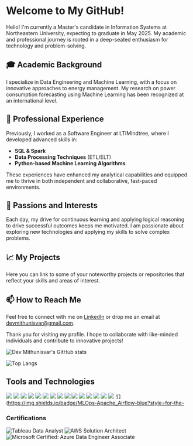 # Welcome to My GitHub!

Hello! I'm currently a Master's candidate in Information Systems at Northeastern University, expecting to graduate in May 2025. My academic and professional journey is rooted in a deep-seated enthusiasm for technology and problem-solving.

## 🎓 Academic Background

I specialize in Data Engineering and Machine Learning, with a focus on innovative approaches to energy management. My research on power consumption forecasting using Machine Learning has been recognized at an international level.

## 💼 Professional Experience

Previously, I worked as a Software Engineer at LTIMindtree, where I developed advanced skills in:
- **SQL & Spark** 
- **Data Processing Techniques** (ETL/ELT)
- **Python-based Machine Learning Algorithms**

These experiences have enhanced my analytical capabilities and equipped me to thrive in both independent and collaborative, fast-paced environments.

## 🌟 Passions and Interests

Each day, my drive for continuous learning and applying logical reasoning to drive successful outcomes keeps me motivated. I am passionate about exploring new technologies and applying my skills to solve complex problems.

## 📈 My Projects

Here you can link to some of your noteworthy projects or repositories that reflect your skills and areas of interest.

## 📫 How to Reach Me
 
Feel free to connect with me on [LinkedIn](your-linkedin-url) or drop me an email at [devmithunisvar@gmail.com](mailto:devmithunisvar@gmail.com).

Thank you for visiting my profile. I hope to collaborate with like-minded individuals and contribute to innovative projects!

![Dev Mithunisvar's GitHub stats](https://github-readme-stats.vercel.app/api?username=devmithun7&show_icons=true&theme=radical)

![Top Langs](https://github-readme-stats.vercel.app/api/top-langs/?username=devmithun7&layout=compact)

## Tools and Technologies
![](https://img.shields.io/badge/OS-Linux-green?style=for-the-badge&logo=linux)
![](https://img.shields.io/badge/Editor-IntelliJ_IDEA-blue?style=for-the-badge&logo=intellijidea)
![](https://img.shields.io/badge/Code-Python-yellow?style=for-the-badge&logo=python)
![](https://img.shields.io/badge/Code-Makefile-lightgrey?style=for-the-badge&logo=gnu)
![](https://img.shields.io/badge/Shell-Bash-lightgrey?style=for-the-badge&logo=gnubash)
![](https://img.shields.io/badge/Tools-PostgreSQL-blue?style=for-the-badge&logo=postgresql)
![](https://img.shields.io/badge/Tools-Docker-blue?style=for-the-badge&logo=docker)
![](https://img.shields.io/badge/ML/DL-PyTorch-red?style=for-the-badge&logo=pytorch)
![](https://img.shields.io/badge/ML/DL-Keras-red?style=for-the-badge&logo=keras)
![](https://img.shields.io/badge/ML/DL-TensorFlow-orange?style=for-the-badge&logo=tensorflow)
![](https://img.shields.io/badge/ML/DL-Plotly-lightgrey?style=for-the-badge&logo=plotly)
![](https://img.shields.io/badge/MLOps-Google_Cloud-black?style=for-the-badge&logo=googlecloud)
![](https://img.shields.io/badge/MLOps-github_actions-lightgrey?style=for-the-badge&logo=githubactions)
![](https://img.shields.io/badge/MLOps-Grafana-black?style=for-the-badge&logo=grafana)
![](https://img.shields.io/badge/MLOps-Kubernetes-lightblue?style=for-the-badge&logo=kubernetes)
![](https://img.shields.io/badge/MLOps-Apache_Airflow-blue?style=for-the-

### Certifications
![Tableau Data Analyst](https://img.shields.io/badge/Tableau_Certified-2C2255?style=for-the-badge&logo=tableau&logoColor=white)
![AWS Solution Architect](https://img.shields.io/badge/AWS_Solution_Architect-232F3E?style=for-the-badge&logo=amazon-aws&logoColor=white)
![Microsoft Certified: Azure Data Engineer Associate](https://img.shields.io/badge/Microsoft_Certified-Azure_Data_Engineer_Associate-0078D4?style=for-the-badge&logo=microsoft-azure&logoColor=white)
